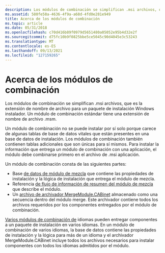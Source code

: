 ```yaml
---
description: Los módulos de combinación se simplifican .msi archivos, que es la extensión de nombre de archivo para un paquete de instalación Windows instalador. Un módulo de combinación estándar tiene una extensión de nombre de archivo .msm.
ms.assetid: 580fe58a-4636-4f9a-a68d-4fd0e281e949
title: Acerca de los módulos de combinación
ms.topic: article
ms.date: 05/31/2018
ms.openlocfilehash: c70d416b89f0979d5651480a05052e95b4d32e2f
ms.sourcegitcommit: d75fc10b9f0825bbe5ce5045c90d4045e3c53243
ms.translationtype: MT
ms.contentlocale: es-ES
ms.lasthandoff: 09/13/2021
ms.locfileid: "127159265"
---
```

# <a name="about-merge-modules"></a>Acerca de los módulos de combinación

Los módulos de combinación se simplifican .msi archivos, que es la extensión de nombre de archivo para un paquete de instalación Windows instalador. Un módulo de combinación estándar tiene una extensión de nombre de archivo .msm.

Un módulo de combinación no se puede instalar por sí solo porque carece de algunas tablas de base de datos vitales que están presentes en una base de datos de instalación. Los módulos de combinación también contienen tablas adicionales que son únicas para sí mismos. Para instalar la información que entrega un módulo de combinación con una aplicación, el módulo debe combinarse primero en el archivo de .msi aplicación.

Un módulo de combinación consta de las siguientes partes:

-   Base [de datos de módulo de mezcla](merge-module-database.md) que contiene las propiedades de instalación y la lógica de instalación que entrega el módulo de mezcla.
-   Referencia [de flujo de información de resumen del módulo de mezcla](merge-module-summary-information-stream-reference.md) que describe el módulo.
-   Un [archivo de archivador MergeModule.CABinet](mergemodule-cabinet.md) almacenado como una secuencia dentro del módulo merge. Este archivador contiene todos los archivos requeridos por los componentes entregados por el módulo de combinación.

[Varios módulos de combinación de](multiple-language-merge-modules.md) idiomas pueden entregar componentes a un paquete de instalación en varios idiomas. En un módulo de combinación de varios idiomas, la base de datos contiene las propiedades de instalación y la lógica para más de un idioma y el archivador MergeModule.CABinet incluye todos los archivos necesarios para instalar componentes con todos los idiomas admitidos por el módulo.

 

 



